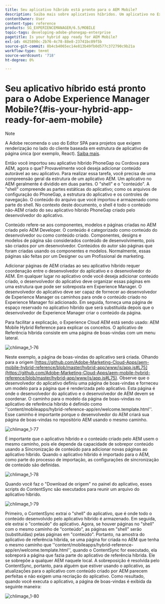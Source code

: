 ```yaml
---
title: Seu aplicativo híbrido está pronto para o AEM Mobile?
description: Saiba mais sobre aplicativos híbridos. Um aplicativo no Experience Manager geralmente é dividido em duas partes. O "shell" e o "conteúdo" e esta página fornecem mais informações sobre esses tópicos.
contentOwner: User
content-type: reference
products: SG_EXPERIENCEMANAGER/6.5/MOBILE
topic-tags: developing-adobe-phonegap-enterprise
pagetitle: Is your hybrid app ready for AEM Mobile?
exl-id: 4625890c-2b76-4c78-88e8-23741bc09f5b
source-git-commit: 8b4cb4065ec14e813b49fb0d577c372790c9b21a
workflow-type: tm+mt
source-wordcount: '718'
ht-degree: 0%

---
```


# Seu aplicativo híbrido está pronto para o Adobe Experience Manager Mobile?{#is-your-hybrid-app-ready-for-aem-mobile}

>[!NOTE]
>
>A Adobe recomenda o uso do Editor SPA para projetos que exigem renderização no lado do cliente baseada em estrutura de aplicativo de página única (por exemplo, React). [Saiba mais](/help/sites-developing/spa-overview.md).

Então você importou seu aplicativo híbrido PhoneGap ou Cordova para AEM, agora o que? Provavelmente você deseja adicionar conteúdo autorável ao seu aplicativo. Para realizar essa tarefa, você precisa de uma compreensão geral da estrutura de um aplicativo AEM. Um aplicativo no AEM geralmente é dividido em duas partes. O &quot;shell&quot; e o &quot;conteúdo&quot;. A &quot;shell&quot; compreende as partes estáticas do aplicativo; como os arquivos de configuração do PhoneGap, a estrutura do aplicativo e os controles de navegação. O conteúdo do arquivo que você importou é armazenado como parte do shell. No contexto deste documento, o shell é todo o conteúdo não-AEM criado do seu aplicativo híbrido PhoneGap criado pelo desenvolvedor do aplicativo.

Conteúdo refere-se aos componentes, modelos e páginas criadas no AEM criado pelo AEM Developer. O conteúdo é categorizado como conteúdo do desenvolvedor ou como conteúdo criado. Componentes, designs e modelos de página são considerados conteúdo de desenvolvimento, pois são criados por um desenvolvedor. Conteúdos do autor são páginas que foram criadas usando os componentes e modelos. Normalmente, essas páginas são feitas por um Designer ou um Profissional de marketing.

Adicionar páginas de AEM criadas ao seu aplicativo híbrido requer coordenação entre o desenvolvedor do aplicativo e o desenvolvedor do AEM. Em qualquer lugar no aplicativo onde você deseja adicionar conteúdo criado, o desenvolvedor do aplicativo deve organizar essas páginas em uma estrutura que pode ser sobreposta em Experience Manager. O desenvolvedor do aplicativo deve ser capaz de fornecer ao desenvolvedor de Experience Manager os caminhos para onde o conteúdo criado no Experience Manager foi adicionado. Em seguida, forneça uma página de espaço reservado no aplicativo híbrido que será substituída depois que o desenvolvedor de Experience Manager criar o conteúdo da página.

Para facilitar a explicação, o Experience Cloud AEM está sendo usado: AEM Mobile Hybrid Reference para explicar os conceitos. O aplicativo de Referência híbrida consiste em uma página de boas-vindas com um menu lateral.

![chlimage_1-76](assets/chlimage_1-76.png)

Neste exemplo, a página de boas-vindas do aplicativo será criada. Olhando para a origem [https://github.com/Adobe-Marketing-Cloud-Apps/aem-mobile-hybrid-reference/blob/master/hybrid-app/www/js/app.js#L75](https://github.com/Adobe-Marketing-Cloud-Apps/aem-mobile-hybrid-reference/blob/master/hybrid-app/www/js/app.js#L75). Observe que o desenvolvedor do aplicativo definiu uma página de boas-vindas e forneceu um modelo para a página que é renderizada pelo aplicativo. Esta página é onde o desenvolvedor do aplicativo e o desenvolvedor de AEM devem se coordenar. O caminho para o modelo da página de boas-vindas no aplicativo de referência híbrido é definido como &#39;&#39;content/mobileapps/hybrid-reference-app/en/welcome.template.html&#39;&#39;. Esse caminho é importante porque o desenvolvedor do AEM criará sua página de boas-vindas no repositório AEM usando o mesmo caminho.

![chlimage_1-77](assets/chlimage_1-77.png)

É importante que o aplicativo híbrido e o conteúdo criado pelo AEM usem o mesmo caminho, pois ele depende da capacidade de sobrepor conteúdo usando a Sincronização de conteúdo para adicionar novas páginas ao aplicativo híbrido. Quando o aplicativo híbrido é importado para o AEM, como parte do processo de importação, as configurações de sincronização de conteúdo são definidas.

![chlimage_1-78](assets/chlimage_1-78.png)

Quando você faz o &quot;Download de origem&quot; no painel do aplicativo, esses scripts do ContentSync são executados para reunir um arquivo do aplicativo híbrido.

![chlimage_1-79](assets/chlimage_1-79.png)

Primeiro, o ContentSync extrai o &quot;shell&quot; do aplicativo, que é onde todo o conteúdo desenvolvido pelo aplicativo híbrido é armazenado. Em seguida, ele extrai o &quot;conteúdo&quot; do aplicativo. Agora, se houver páginas no &quot;shell&quot; com o mesmo caminho de &quot;conteúdo&quot;, as páginas em &quot;shell&quot; serão (substituídas) pelas páginas em &quot;conteúdo&quot;. Portanto, na amostra do aplicativo de referência híbrida, se uma página for criada no AEM que tenha o mesmo caminho que &#39;&#39;content/mobileapps/hybrid-reference-app/en/welcome.template.html&#39;&#39;, quando o ContentSync for executado, ela sobreporá a página que fazia parte do aplicativo de referência híbrida. Ele se sobrepõe a qualquer AEM naquele local. A sobreposição é resolvida pelo ContentSync, portanto, para alguém que estiver usando o aplicativo, as atualizações para o aplicativo com conteúdo criado por AEM parecem perfeitas e não exigem uma recriação do aplicativo. Como resultado, quando você executa o aplicativo, a página de boas-vindas é exibida da seguinte maneira:

![chlimage_1-80](assets/chlimage_1-80.png)
